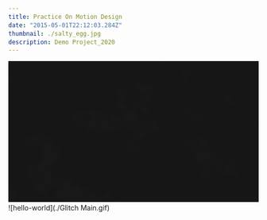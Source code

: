 ```yaml
---
title: Practice On Motion Design
date: "2015-05-01T22:12:03.284Z"
thumbnail: ./salty_egg.jpg
description: Demo Project_2020
---
```


![hello-world](./LS_logo_00000.gif)
![hello-world](./Glitch Main.gif)
